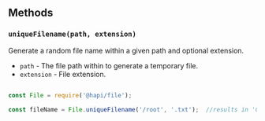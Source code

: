 
## Methods

### `uniqueFilename(path, extension)`

Generate a random file name within a given path and optional extension.

- `path` - The file path within to generate a temporary file.
- `extension` - File extension.

```javascript

const File = require('@hapi/file');

const fileName = File.uniqueFilename('/root', '.txt');  //results in 'C:\root\1580115599192-8540-61d96458412e09d9.txt'
```